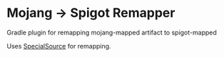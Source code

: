 # Mojang -> Spigot Remapper

Gradle plugin for remapping mojang-mapped artifact to spigot-mapped

Uses [SpecialSource](https://github.com/md-5/SpecialSource) for remapping.